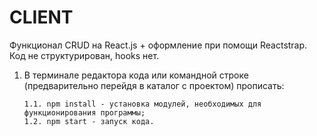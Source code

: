 # CLIENT

Функционал CRUD на React.js + оформление при помощи Reactstrap.
Код не структурирован, hooks нет.

1.  В терминале редактора кода или командной строке (предварительно перейдя в каталог с проектом) прописать:
   
        1.1. npm install - установка модулей, необходимых для функционирования программы;
        1.2. npm start - запуск кода.